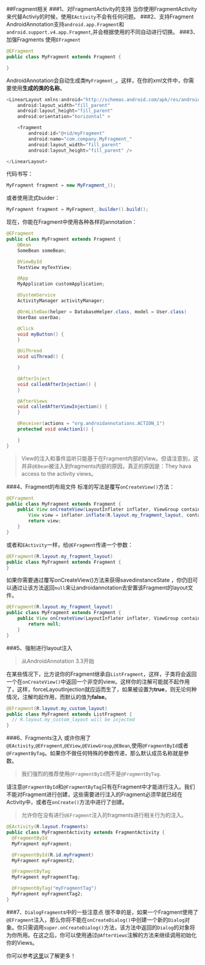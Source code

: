 ##Fragment相关
###1、对FragmentActivity的支持
当你使用FragmentActivity来代替Activiy的时候，使用`EActivity`不会有任何问题。
###2、支持Fragment
AndroidAnnotation支持`android.app.Fragment`和`android.support.v4.app.Fragment`,并会根据使用的不同自动进行切换。
###3、加强Fragments
使用`EFragment`

```java
@EFragment
public class MyFragment extends Fragment {

}
```

AndroidAnnotation会自动生成类`MyFragment_`。这样，在你的xml文件中，你需要使用**生成的类的名称**。

```java
<LinearLayout xmlns:android="http://schemas.android.com/apk/res/android"
    android:layout_width="fill_parent"
    android:layout_height="fill_parent"
    android:orientation="horizontal" >

    <fragment
        android:id="@+id/myFragment"
        android:name="com.company.MyFragment_"
        android:layout_width="fill_parent"
        android:layout_height="fill_parent" />

</LinearLayout>
```

代码书写：

```java
MyFragment fragment = new MyFragment_();
```

或者使用流式buider：

```java
MyFragment fragment = MyFragment_.builder().build();
```

现在，你能在Fragment中使用各种各样的annotation：

```java
@EFragment
public class MyFragment extends Fragment {
    @Bean
    SomeBean someBean;

    @ViewById
    TextView myTextView;

    @App
    MyApplication customApplication;

    @SystemService
    ActivityManager activityManager;

    @OrmLiteDao(helper = DatabaseHelper.class, model = User.class)
    UserDao userDao;

    @Click
    void myButton() {
    }

    @UiThread
    void uiThread() {

    }

    @AfterInject
    void calledAfterInjection() {
    }

    @AfterViews
    void calledAfterViewInjection() {
    }

    @Receiver(actions = "org.androidannotations.ACTION_1")
    protected void onAction1() {

    }
}
```
>View的注入和事件监听只能基于在Fragment内部的View。但请注意到，这并非`@EBean`被注入到fragments内部的原因，真正的原因是：They hava access to the activity views。

###4、Fragment的布局文件
标准的写法是覆写`onCreateView()`方法：

```java
@EFragment
public class MyFragment extends Fragment {
    public View onCreateView(LayoutInflater inflater, ViewGroup container, Bundle savedInstanceState) {
        View view = inflater.inflate(R.layout.my_fragment_layout, container, false);
        return view;
    }
}
```

或者和`EActivity`一样，给`@EFragment`传递一个参数：

```java
@EFragment(R.layout.my_fragment_layout)
public class MyFragment extends Fragment {
}
```

如果你需要通过覆写onCreateView()方法来获得savedinstanceState
，你仍旧可以通过让该方法返回`null`来让androidannotation去安置该Fragment的layout文件。

```java
@EFragment(R.layout.my_fragment_layout)
public class MyFragment extends Fragment {
    public View onCreateView(LayoutInflater inflater, ViewGroup container, Bundle savedInstanceState) {
        return null;
    }
}
```

###5、强制进行layout注入
>从AndroidAnnotation 3.3开始

在某些情况下，比方说你的Fragment继承自`ListFragment`，这样，子类将会返回一个在`onCreateView()`中返回一个非空的view。这样你的注解可能就不起作用了，这样，forceLayoutInjection就应运而生了，如果被设置为**true**，则无论何种情况，注解均起作用，而默认的值为**false**。

```java
@EFragment(R.layout.my_custom_layout)
public class MyFragment extends ListFragment {
  // R.layout.my_custom_layout will be injected
}
```

###6、Fragments注入
或许你用了`@EActivity`,`@EFragment`,`@EView`,`@EViewGroup`,`@EBean`,使用`@FragmentById`或者`@FragmentByTag`。如果你不做任何特殊的参数传递，那么默认成员名称就是参数。
>我们强烈的推荐使用`@FragmentById`而不是`@FragmentByTag`.

请注意`@FragmentById`和`@FragmentByTag`只有在Fragment中才能进行注入。我们不能对Fragment进行创建，这些需要进行注入的Fragment必须早就已经在Activity中，或者在`onCreate()`方法中进行了创建。
>允许你在没有进行`@EFragment`注入的fragments进行相关行为的注入。

```java
@EActivity(R.layout.fragments)
public class MyFragmentActivity extends FragmentActivity {
  @FragmentById
  MyFragment myFragment;

  @FragmentById(R.id.myFragment)
  MyFragment myFragment2;

  @FragmentByTag
  MyFragment myFragmentTag;

  @FragmentByTag("myFragmentTag")
  MyFragment myFragmentTag2;
}
```

###7、`DialogFragment`s中的一些注意点
很不幸的是，如果一个Fragment使用了`@EFragment`注入，那么你将不能在`onCreateDialog()`中创建一个新的`Dialog`对象。你只需调用`super.onCreateDialog()`方法，该方法中返回的`Dialog`的对象将为你所用。在这之后，你可以使用通过`@AfterViews`注解的方法来继续调用初始化你的Views。

你可以参考[这里](https://github.com/excilys/androidannotations/issues/486#issuecomment-110672535)以了解更多！


